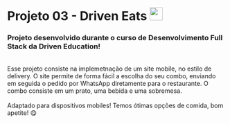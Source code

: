# Projeto 03 - Driven Eats <img src="https://notion-emojis.s3-us-west-2.amazonaws.com/prod/svg-twitter/1f354.svg" width = "30px"/>
<h3> Projeto desenvolvido durante o curso de Desenvolvimento Full Stack da Driven Education! </h3>
<br>
Esse projeto consiste na implemetnação de um site mobile, no estilo de delivery. O site permite de forma fácil a escolha do seu combo, enviando em seguida o pedido por WhatsApp diretamente para o restaurante. O combo consiste em um prato, uma bebida e uma sobremesa.
<br>
<br>
Adaptado para dispositivos mobiles! Temos ótimas opções de comida, bom apetite! 😋

